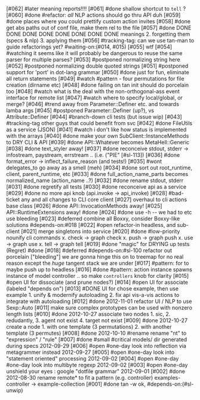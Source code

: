 [#062]      #later meaning reports!!!!
[#061]       #done shallow shortcut to `tell` ?
[#060]       #done #refactor: *all* NLP actions should go thru API duh
[#059]       #done places where you could prettify custom action invites
[#058]       #done get abs paths out of conf file, make them rel to the file
[#057]       #done DONE DONE DONE DONE DONE DONE DONE DONE meanings
             2. forgetting them (specs & nlp)
             3. applying them
[#056]       #tracking-tag: can we use tan-man to guide refactorings yet?
               #waiting-on:(#014, #015)
[#055]       wtf
[#054]       #watching it seems like it will probably be dangerous to
             reuse the same parser for multiple parses?
[#053]       #postponed normalizing string here
[#052]       #postponed normalizing double quoted strings
[#051]       #postponed support for 'port' in dot-lang grammar
[#050]       #done just for fun, eliminate all return statements
[#049]       #watch #pattern - four permutations for file creation (dirname etc)
[#048]       #done failing on tan init should do porcelain too
[#048] #watch what is the deal with the non-orthogonal-ass event interface for remote list
[#047] #watch where to specify local/global, or merge?
[#046]       #trend away from Parameter::Definer etc. and towards lamba args
[#045]       #postponed Parameter::Definer (up?), vs Attribute::Definer
[#044]       #branch-down cli tests (but issue wip)
[#043]       #tracking-tag other guys that could benefit from svc
[#042]       #done FileUtils as a service (JSON)
[#041] #watch i don't like how status is implemented with the arrays
[#040]       #done make your own SubClient::InstanceMethods to DRY CLI & API
[#039]       #done API::Whatever becomes MetaHell::Generic
[#038]       #done text_styler away!
[#037]       #done reconceive stdout, stderr -> infostream, paystream, errstream
               .. (i.e. ("PIE" [#sl-113])
[#036]       #done format_error -> inflect_failure_reason (and tests!)
[#035]       #wont delegates_to go away as a smell (meh)
[#034]       #done sort out root_runtime, client, parent_runtime, etc
[#033]       #done full_action_name_parts becomes normalized_name (action_name ..?)
[#032]       #done rename stdout, stderr
[#031]       #done regretify all tests
[#030]       #done reconceive api as a service
[#029]       #done no more api knob (api.invoke -> api_invoke)
[#028]       #bad-ticket any and all changes to CLI core client
[#027]       overhaul to cli actions base class
[#026]       #done API::InvocationMethods away!
[#025]       API::RuntimeExtensions away! #done
[#024]       #done use -h -- we had to etc use bleeding
[#023]       #deferred combine all Boxxy, consider Boxxy-like solutions
               #depends-on:#018
[#022] #open refactor-in headless, and sub-client
[#021]       merge singletons into service
[#020]       #done #low-priority nounify cli commands
               x. check -> graph check
               x. push -> graph push
               x. use -> graph use
               x. tell -> graph tell
[#019]       #done "magic" for DRYING up tests (Regret) #done
[#018]       #deferred #depends-on:#sl-100 refactor out porcelain ["bleeding"]
               we are gonna hinge this on to treemap for no real reason
               except the *huge* tangent stack we are under
[#017]       #pattern: for to maybe push up to headless
[#016]       #done #pattern: action instance spawns instance of model controller
               .. so make `controllers` knob for clarity
[#015] #open UI for dissociate (and prune nodes?)
[#014] #open UI for associate (labeled "depends on")
[#013]       #DONE UI for chose example, then use example
              1. unify & modernify autoloading
              2. fix api vis-a-vis actions to integrate with autoloading
[#012]       #done 2012-11-01 refactor UI / NLP to use Sexp::Auto
[#011]       make sure complex prototypes can be used with nonzero length lists
[#010]       #done 2012-10-27 associate two nodes
               1. sic, 2. redudantly, 3. agent not exist 4. target not exist
[#009]       #done 2012-10-27 create a node
               1. with one template (3 permutations) 2. with another template (3 permutes)
[#008]       #done 2012-10-10 #rename rename "nt" to "expression" / "rule"
[#007]       #done #small #critical models/ dir generated during specs 2012-09-29
[#006]       #open #one-day look into reflection via metagrammer instead 2012-09-27
[#005]       #open #one-day look into "statement oriented" processing 2012-09-02
[#004]       #open #one-day #one-day look into multibyte regexp 2012-09-02
[#003]       #open #one-day unshield your eyes : google "dotfile grammar" 2012-09-01
[#002]       #done 2012-08-30 rename remote* to fit a pattern (e.g. controller)
               examples-controller -> example-collection
[#001]       #done tan -w ok, #depends-on:(#sl-unwip)

